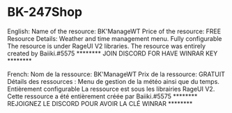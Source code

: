 # BK-247Shop
English:
Name of the resource: BK'ManageWT
Price of the resource: FREE
Resource Details: Weather and time management menu.
Fully configurable The resource is under RageUI V2 libraries.
The resource was entirely created by Baiiki.#5575
******** JOIN DISCORD FOR HAVE WINRAR KEY ********

French:
Nom de la ressource: BK'ManageWT
Prix de la ressource: GRATUIT
Détails des ressources : Menu de gestion de la météo ainsi que du temps.
Entièrement configurable La ressource est sous les librairies RageUI V2.
Cette ressource a été entièrement créée par Baiiki.#5575
******** REJOIGNEZ LE DISCORD POUR AVOIR LA CLÉ WINRAR ********
